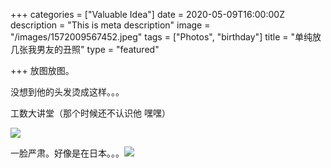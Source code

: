 +++
categories = ["Valuable Idea"]
date = 2020-05-09T16:00:00Z
description = "This is meta description"
image = "/images/1572009567452.jpeg"
tags = ["Photos", "birthday"]
title = "单纯放几张我男友的丑照"
type = "featured"

+++
放图放图。

没想到他的头发烫成这样。。。

工数大讲堂（那个时候还不认识他 嘿嘿）

![](/images/_MG_0508.JPG)

一脸严肃。好像是在日本。。。![](/images/wsb.JPG)
